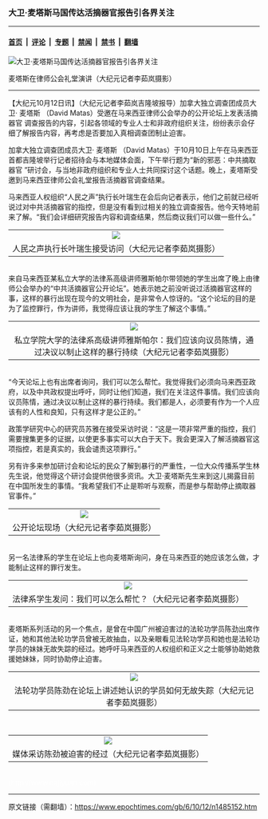### 大卫‧麦塔斯马国传达活摘器官报告引各界关注

---

#### [首页](../../../..?n1485152) &nbsp;|&nbsp; [评论](../../../../../epoch-comment?n1485152) &nbsp;|&nbsp; [专题](../../../../../epoch-special?n1485152) &nbsp;|&nbsp; [禁闻](../../../../../epoch-news?n1485152) &nbsp;|&nbsp; [禁书](../../../../../books?n1485152) &nbsp;|&nbsp; [翻墙](https://github.com/gfw-breaker/nogfw/blob/master/README.md?n1485152)


<div><img alt="大卫‧麦塔斯马国传达活摘器官报告引各界关注" class="attachment-djy_600_400 size-djy_600_400 wp-post-image" src="https://i.epochtimes.com/assets/uploads/2006/10/610120735301887-600x400.jpg"/>
<div class="caption">
 <p>
  麦塔斯在律师公会礼堂演讲（大纪元记者李茹岚摄影）
 </p>
</div></div><hr/><div class="post_content" id="artbody" itemprop="articleBody">
 <!-- article content begin -->
 <p>
  【大纪元10月12日讯】（大纪元记者李茹岚吉隆坡报导）加拿大独立调查团成员大卫‧
  <ok href="https://www.epochtimes.com/gb/tag/%E9%BA%A6%E5%A1%94%E6%96%AF.html">
   麦塔斯
  </ok>
  （David Matas）受邀在马来西亚律师公会举办的公开论坛上发表活摘
  <ok href="https://www.epochtimes.com/gb/tag/%E5%99%A8%E5%AE%98.html">
   器官
  </ok>
  调查报告的内容，引起各领域的专业人士和非政府组织关注，纷纷表示会仔细了解报告内容，再考虑是否要加入真相调查团制止迫害。
 </p>
 <p>
  加拿大独立调查团成员大卫‧
  <ok href="https://www.epochtimes.com/gb/tag/%E9%BA%A6%E5%A1%94%E6%96%AF.html">
   麦塔斯
  </ok>
  （David Matas）于10月10日上午在马来西亚首都吉隆坡举行记者招待会与本地媒体会面，下午举行题为“新的邪恶：中共摘取
  <ok href="https://www.epochtimes.com/gb/tag/%E5%99%A8%E5%AE%98.html">
   器官
  </ok>
  ”研讨会，与当地非政府组织和专业人士共同探讨这个话题。晚上，麦塔斯受邀到马来西亚律师公会礼堂报告活摘器官调查结果。
 </p>
 <p>
  马来西亚人权组织“人民之声”执行长叶瑞生在会后向记者表示，他们之前就已经听说过对中共活摘器官的指控，但是没有看到过相关的独立调查报告。他今天特地前来了解。“我们会详细研究报告内容和调查结果，然后商议我们可以做一些什么。”
  <br/>
  <center>
  </center>
 </p>
 <table border="0" cellpadding="3" cellspacing="3" width="100%">
  <tr>
   <td align="center">
    <ok href="/i6/610120734571887.jpg">
     <img src="/i6/610120734571887--ss.jpg"/>
    </ok>
   </td>
  </tr>
  <tr>
   <td align="center">
    <span class="bn12">
     人民之声执行长叶瑞生接受访问（大纪元记者李茹岚摄影）
    </span>
   </td>
  </tr>
 </table>
 <p>
  <br/>
  来自马来西亚某私立大学的法律系高级讲师雅斯帕尔带领她的学生出席了晚上由律师公会举办的“中共活摘器官公开论坛”。她表示她之前没听说过活摘器官这样的事，这样的暴行出现在现今的文明社会，是非常令人惊讶的。“这个论坛的目的是为了监控罪行，作为讲师，我觉得应该让我的学生了解这个事情。”
  <br/>
  <center>
  </center>
 </p>
 <table border="0" cellpadding="3" cellspacing="3" width="100%">
  <tr>
   <td align="center">
    <ok href="/i6/610120734531887.jpg">
     <img src="/i6/610120734531887--ss.jpg"/>
    </ok>
   </td>
  </tr>
  <tr>
   <td align="center">
    <span class="bn12">
     私立学院大学的法律系高级讲师雅斯帕尔：我们应该向议员陈情，通过决议以制止这样的暴行持续（大纪元记者李茹岚摄影）
    </span>
   </td>
  </tr>
 </table>
 <p>
  <br/>
  “今天论坛上也有出席者询问，我们可以怎么帮忙。我觉得我们必须向马来西亚政府，以及中共政权提出呼吁，同时让他们知道，我们在关注这件事情。我们应该向议员陈情，通过决议以制止这样的暴行持续。我们都是人，必须要有作为一个人应该有的人性和良知，只有这样才是公正的。”
 </p>
 <p>
  政策学研究中心的研究员苏雅在接受采访时说：“这是一项非常严重的指控，我们需要搜集更多的证据，以使更多事实可以大白于天下。我会更深入了解活摘器官这项指控，若是真实的，我会谴责这项罪行。”
 </p>
 <p>
  另有许多来参加研讨会和论坛的民众了解到暴行的严重性，一位大众传播系学生林先生说，他觉得这个研讨会提供他很多资讯。大卫‧麦塔斯先生来到这儿揭露目前在中国所发生的事情。“我希望我们不止是聆听与观察，而是参与帮助停止摘取器官事件。”
  <br/>
  <center>
  </center>
 </p>
 <table border="0" cellpadding="3" cellspacing="3" width="100%">
  <tr>
   <td align="center">
    <ok href="/i6/610120734491887.jpg">
     <img src="/i6/610120734491887--ss.jpg"/>
    </ok>
   </td>
  </tr>
  <tr>
   <td align="center">
    <span class="bn12">
     公开论坛现场（大纪元记者李茹岚摄影）
    </span>
   </td>
  </tr>
 </table>
 <p>
  <br/>
  另一名法律系的学生在论坛上也向麦塔斯询问，身在马来西亚的她应该怎么做，才能制止这样的罪行发生。
  <br/>
  <center>
  </center>
 </p>
 <table border="0" cellpadding="3" cellspacing="3" width="100%">
  <tr>
   <td align="center">
    <ok href="/i6/610120734501887.jpg">
     <img src="/i6/610120734501887--ss.jpg"/>
    </ok>
   </td>
  </tr>
  <tr>
   <td align="center">
    <span class="bn12">
     法律系学生发问：我们可以怎么帮忙？（大纪元记者李茹岚摄影）
    </span>
   </td>
  </tr>
 </table>
 <p>
  <br/>
  麦塔斯系列活动的另一个焦点，是曾在中国广州被迫害过的法轮功学员陈劲出席作证，她和其他法轮功学员曾被无故抽血，以及亲眼看见法轮功学员和她也是法轮功学员的妹妹无故失踪的经过。她呼吁马来西亚的人权组织和正义之士能够协助她救援她妹妹，同时协助停止迫害。
  <br/>
  <center>
  </center>
 </p>
 <table border="0" cellpadding="3" cellspacing="3" width="100%">
  <tr>
   <td align="center">
    <ok href="/i6/610120734581887.jpg">
     <img src="/i6/610120734581887--ss.jpg"/>
    </ok>
   </td>
  </tr>
  <tr>
   <td align="center">
    <span class="bn12">
     法轮功学员陈劲在论坛上讲述她认识的学员如何无故失踪（大纪元记者李茹岚摄影）
    </span>
   </td>
  </tr>
 </table>
 <p>
  <br/>
  <center>
  </center>
 </p>
 <table border="0" cellpadding="3" cellspacing="3" width="100%">
  <tr>
   <td align="center">
    <ok href="/i6/610120735281887.jpg">
     <img src="/i6/610120735281887--ss.jpg"/>
    </ok>
   </td>
  </tr>
  <tr>
   <td align="center">
    <span class="bn12">
     媒体采访陈劲被迫害的经过（大纪元记者李茹岚摄影）
    </span>
   </td>
  </tr>
 </table>
 <p>
  <br/>
  <font color="#ffffff">
   (http://www.dajiyuan.com)
  </font>
 </p>
 <!-- article content end -->
 <div id="below_article_ad">
 </div>
</div>


---

原文链接（需翻墙）：https://www.epochtimes.com/gb/6/10/12/n1485152.htm